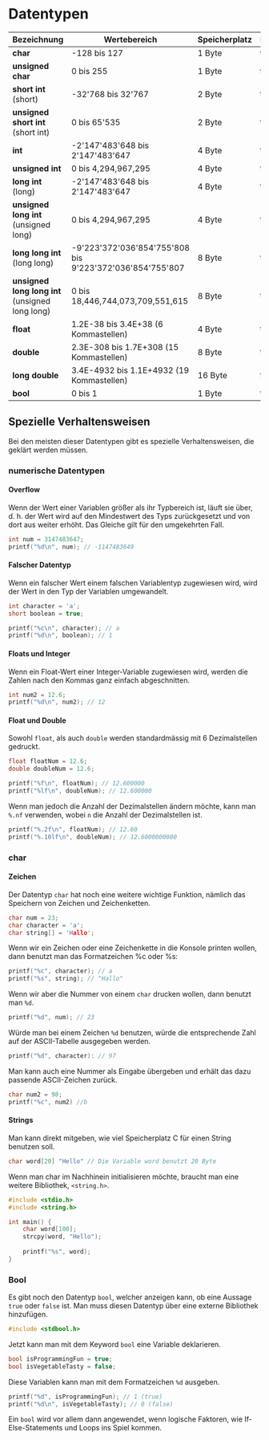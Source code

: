 # Datentypen

| Bezeichnung                                     | Wertebereich                                             | Speicherplatz | Formatzeichen        |
|-------------------------------------------------|----------------------------------------------------------|---------------|----------------------|
| **char**                                        | -128 bis 127                                             | 1 Byte        | `%c`, `%d` oder `%s` |
| **unsigned char**                               | 0 bis 255                                                | 1 Byte        | `%c`, `%d` oder `%s` |
| **short int** (short)                           | -32'768 bis 32'767                                       | 2 Byte        | `%hd`                |
| **unsigned short int** (short int)              | 0 bis 65'535                                             | 2 Byte        | `%hu`                |
| **int**                                         | -2'147'483'648 bis 2'147'483'647                         | 4 Byte        | `%d`                 |
| **unsigned int**                                | 0 bis 4,294,967,295                                      | 4 Byte        | `%u`                 |
| **long int** (long)                             | -2'147'483'648 bis 2'147'483'647                         | 4 Byte        | `%ld`                |
| **unsigned long int** (unsigned long)           | 0 bis 4,294,967,295                                      | 4 Byte        | `%lu`                |
| **long long int** (long long)                   | -9'223'372'036'854'755'808 bis 9'223'372'036'854'755'807 | 8 Byte        | `%lld`               |
| **unsigned long long int** (unsigned long long) | 0 bis 18,446,744,073,709,551,615                         | 8 Byte        | `%llu`               |
| **float**                                       | 1.2E-38 bis 3.4E+38 (6 Kommastellen)                     | 4 Byte        | `%f`                 |
| **double**                                      | 2.3E-308 bis 1.7E+308 (15 Kommastellen)                  | 8 Byte        | `%lf`                |
| **long double**                                 | 3.4E-4932 bis 1.1E+4932 (19 Kommastellen)                | 16 Byte       | `%Lf`                |
| **bool**                                        | 0 bis 1                                                  | 1 Byte        | `%d`                 |

## Spezielle Verhaltensweisen

Bei den meisten dieser Datentypen gibt es spezielle Verhaltensweisen, die geklärt werden müssen.

### numerische Datentypen

#### Overflow
Wenn der Wert einer Variablen größer als ihr Typbereich ist, läuft sie über, d. h. der Wert wird auf den Mindestwert des Typs zurückgesetzt und von dort aus weiter erhöht. Das Gleiche gilt für den umgekehrten Fall. 

```C
int num = 3147483647;
printf("%d\n", num); // -1147483649
```

#### Falscher Datentyp

Wenn ein falscher Wert einem falschen Variablentyp zugewiesen wird, wird der Wert in den Typ der Variablen umgewandelt.

```C
int character = 'a';
short boolean = true;

printf("%c\n", character); // a
printf("%d\n", boolean); // 1
```

#### Floats und Integer
Wenn ein Float-Wert einer Integer-Variable zugewiesen wird, werden die Zahlen nach den Kommas ganz einfach abgeschnitten.

```C
int num2 = 12.6;
printf("%d\n", num2); // 12
```

#### Float und Double
Sowohl `float`, als auch `double` werden standardmässig mit 6 Dezimalstellen gedruckt.

```C
float floatNum = 12.6;
double doubleNum = 12.6;

printf("%f\n", floatNum); // 12.600000
printf("%lf\n", doubleNum); // 12.600000
```

Wenn man jedoch die Anzahl der Dezimalstellen ändern möchte, kann man `%.nf` verwenden, wobei `n` die Anzahl der Dezimalstellen ist.

```C
printf("%.2f\n", floatNum); // 12.60
printf("%.10lf\n", doubleNum); // 12.6000000000
```

### char

#### Zeichen

Der Datentyp `char` hat noch eine weitere wichtige Funktion, nämlich das Speichern von Zeichen und Zeichenketten. 

```C
char num = 23;
char character = 'a';
char string[] = 'Hallo';
```

Wenn wir ein Zeichen oder eine Zeichenkette in die Konsole printen wollen, dann benutzt man das Formatzeichen %c oder %s:

```C
printf("%c", character); // a 
printf("%s", string); // "Hallo"
```

Wenn wir aber die Nummer von einem `char` drucken wollen, dann benutzt man `%d`.

```C
printf("%d", num); // 23
```

Würde man bei einem Zeichen `%d` benutzen, würde die entsprechende Zahl auf der ASCII-Tabelle ausgegeben werden.

```C
printf("%d", character): // 97
```

Man kann auch eine Nummer als Eingabe übergeben und erhält das dazu passende ASCII-Zeichen zurück.

```C
char num2 = 98;
printf("%c", num2) //b
```

#### Strings

Man kann direkt mitgeben, wie viel Speicherplatz C für einen String benutzen soll.

```C
char word[20] "Hello" // Die Variable word benutzt 20 Byte
```

Wenn man char im Nachhinein initialisieren möchte, braucht man eine weitere Bibliothek, `<string.h>`.

```C
#include <stdio.h>
#include <string.h>

int main() {
	char word[100];
	strcpy(word, "Hello");
	
	printf("%s", word);
}
```

### Bool
Es gibt noch den Datentyp `bool`, welcher anzeigen kann, ob eine Aussage `true` oder `false` ist. Man muss diesen Datentyp über eine externe Bibliothek hinzufügen.

```C
#include <stdbool.h>
```

Jetzt kann man mit dem Keyword `bool` eine Variable deklarieren.

```C
bool isProgrammingFun = true;
bool isVegetableTasty = false;
```

Diese Variablen kann man mit dem Formatzeichen `%d` ausgeben.

```C
printf("%d", isProgrammingFun); // 1 (true)
printf("%d\n", isVegetableTasty); // 0 (false)
```

Ein `bool` wird vor allem dann angewendet, wenn logische Faktoren, wie If-Else-Statements und Loops ins Spiel kommen.